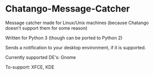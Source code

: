 # Chatango-Message-Catcher
Message catcher made for Linux/Unix machines (because Chatango doesn't support them for some reason)

Written for Python 3 (though can be ported to Python 2)

Sends a notification to your desktop environment, if it is supported.

Currently supported DE's: Gnome

To-support: XFCE, KDE
